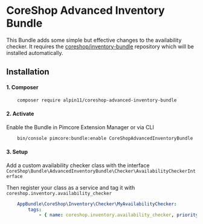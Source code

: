 # CoreShop Advanced Inventory Bundle

This Bundle adds some simple but effective changes to the availability checker. 
It requires the [coreshop/inventory-bundle](https://github.com/coreshop/inventory-bundle) repository which will be installed automatically.

## Installation

#### 1. Composer
```bash
    composer require alpin11/coreshop-advanced-inventory-bundle
```

#### 2. Activate
Enable the Bundle in Pimcore Extension Manager or via CLI 

```bash
    bin/console pimcore:bundle:enable CoreShopAdvancedInventoryBundle
```

#### 3. Setup

Add a custom availability checker class with the interface `CoreShop\Bundle\AdvancedInventoryBundle\Checker\AvailabilityCheckerInterface`

Then register your class as a service and tag it with `coreshop.inventory.availability_checker`

```yaml
    AppBundle\CoreShop\Inventory\Checker\MyAvailabilityChecker:
        tags:
            - { name: coreshop.inventory.availability_checker, priority: 200 }
```

